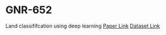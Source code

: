 # GNR-652
Land classififcation using deep learning
[Paper Link](https://arxiv.org/pdf/1509.03602.pdf)
[Dataset Link](https://csc.lsu.edu/~saikat/deepsat/)

